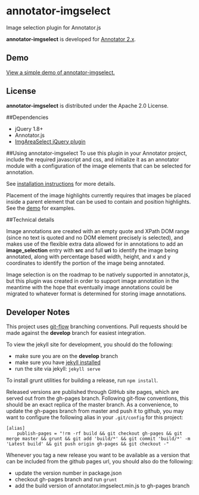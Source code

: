 # annotator-imgselect
Image selection plugin for Annotator.js

**annotator-imgselect** is developed for
[Annotator 2.x](https://github.com/openannotation/annotator/releases).


## Demo
[View a simple demo of annotator-imgselect.](http://emory-lits-labs.github.io/annotator-imgselect/demo/)

## License
**annotator-imgselect** is distributed under the Apache 2.0 License.

##Dependencies
* jQuery 1.8+
* Annotator.js
* [ImgAreaSelect jQuery plugin](http://odyniec.net/projects/imgareaselect/)


##Using annotator-imgselect
To use this plugin in your Annotator project, include the required
javascript and css, and initialize it as an annotator module with a
configuration of the image elements that can be selected for annotation.

See [installation instructions](http://emory-lits-labs.github.io/annotator-imgselect/#install) for more details.

Placement of the image highlights currently requires that images be placed
inside a parent element that can be used to contain and position highlights.
See the [demo](http://emory-lits-labs.github.io/annotator-imgselect/demo/)
for examples.

##Technical details

Image annotations are created with an empty quote and XPath DOM range (since
no text is quoted and no DOM element precisely is selected), and makes use
of the flexible extra data allowed for in annotations to add an **image_selection**
entry with **src** and full **uri** to identify the image being annotated,
along with percentage based width, height, and x and y coordinates to
identify the portion of the image being annotated.

Image selection is on the roadmap to be natively supported in annotator.js,
but this plugin was created in order to support image annotation in the meantime
with the hope that eventually image annotations could be migrated to whatever
format is determined for storing image annotations.

## Developer Notes

This project uses [git-flow](https://github.com/nvie/gitflow) branching conventions.
Pull requests should be made against the **develop** branch for easiest integration.

To view the jekyll site for development, you should do the following:
- make sure you are on the **develop** branch
- make sure you have [jekyll installed](http://jekyllrb.com/docs/installation/)
- run the site via jekyll: ```jekyll serve```

To install grunt utilities for building a release, run ```npm install```.

Released versions are published through GitHub site pages, which are served out from
the gh-pages branch.  Following git-flow conventions, this should be an exact
replica of the master branch.  As a convenience, to update the gh-pages branch
from master and push it to github, you may want to configure the following alias
in your ``.git/config`` for this project:

    [alias]
        publish-pages = "!rm -rf build && git checkout gh-pages && git merge master && grunt && git add 'build/*' && git commit 'build/*' -m 'Latest build' && git push origin gh-pages && git checkout -"

Whenever you tag a new release you want to be available as a version that
can be included from the github pages url, you should also do the following:
- update the version number in package.json
- checkout gh-pages branch and run ```grunt```
- add the build version of annotator.imgselect.min.js to gh-pages branch

